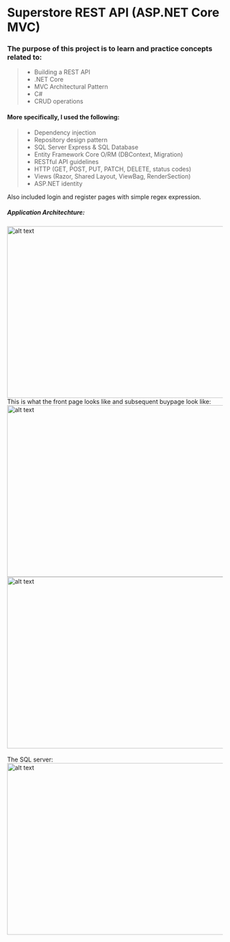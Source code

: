 # Superstore REST API (ASP.NET Core MVC)

### The purpose of this project is to learn and practice concepts related to:
> - Building a REST API
> - .NET Core
> - MVC Architectural Pattern
> - C#
> - CRUD operations
#### More specifically, I used the following:
> - Dependency injection
> - Repository design pattern
> - SQL Server Express & SQL Database
> - Entity Framework Core O/RM (DBContext, Migration)
> - RESTful API guidelines
> - HTTP (GET, POST, PUT, PATCH, DELETE, status codes)
> - Views (Razor, Shared Layout, ViewBag, RenderSection)
> - ASP.NET identity

Also included login and register pages with simple regex expression.
##### Application Architechture:
<img src="https://raw.githubusercontent.com/EddieLin1/Superstore-ASP.NET-MVC/main/MvcStore/img/architechture.png" alt="alt text" width="600" height="400">
<br>
This is what the front page looks like and subsequent buypage look like:
<br>
<img src="https://raw.githubusercontent.com/EddieLin1/Superstore-ASP.NET-MVC/main/MvcStore/img/store%20front.PNG" alt="alt text" width="600" height="400">
<img src="https://raw.githubusercontent.com/EddieLin1/Superstore-ASP.NET-MVC/main/MvcStore/img/buy%20page.PNG" alt="alt text" width="600" height="400">
<br>
<br>
The SQL server:
<br>
<img src="https://raw.githubusercontent.com/EddieLin1/Superstore-ASP.NET-MVC/main/MvcStore/img/databse.PNG" alt="alt text" width="600" height="400">
